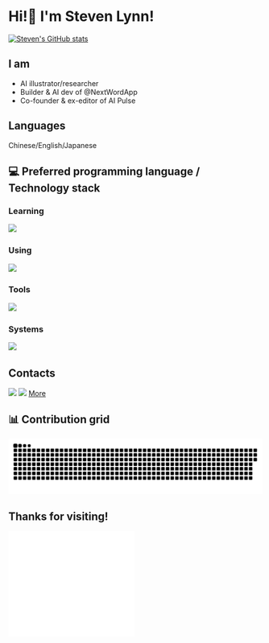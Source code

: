 # Hi!👋 I'm Steven Lynn!

[![Steven's GitHub stats](https://github-readme-stats.vercel.app/api?username=stvlynn)](https://github.com/anuraghazra/github-readme-stats)

## I am

- AI illustrator/researcher
- Builder & AI dev of @NextWordApp
- Co-founder & ex-editor of AI Pulse

## Languages

Chinese/English/Japanese

## 💻 Preferred programming language / Technology stack

### Learning

![](https://skillicons.dev/icons?i=tensorflow,swift,figma,solidity,vue,rust,go,svelte&theme=dark&perline=6)

### Using

![](https://skillicons.dev/icons?i=vercel,netlify,docker,html,css,bash,python,r,c,cpp,git,sketchup,matlab,workers,wordpress,autocad&theme=dark&perline=6)


### Tools

![](https://skillicons.dev/icons?i=ps,pr,figma,idea,pycharm,vscode,visualstudio&theme=dark&perline=6)

### Systems

![](https://skillicons.dev/icons?i=apple,debian,ubuntu,arch,raspberrypi&theme=dark&perline=6)

## Contacts

<a href="https://x.com/stv_lynn"><img src="https://skillicons.dev/icons?i=twitter" /></a>
<a href="mailto://i@stv.pm"><img src="https://skillicons.dev/icons?i=gmail" /></a>
<a href="# https://stv/lol" class="button icon arrowdown">More</a>


## 📊 Contribution grid

<picture>
  <source media="(prefers-color-scheme: dark)" srcset="assets/github-contribution-grid-snake-dark.svg" />
  <source media="(prefers-color-scheme: light)" srcset="assets/github-contribution-grid-snake.svg" />
  <img alt="github-snake" src="assets/github-contribution-grid-snake.svg" />
</picture>

## Thanks for visiting!

<img align="left" width="250px" src="./svg-drawing.svg" />
